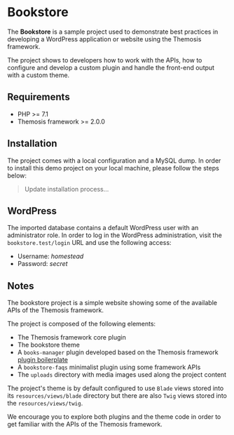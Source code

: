 Bookstore
=========

The **Bookstore** is a sample project used to demonstrate best practices in developing a WordPress application or website using the Themosis framework.

The project shows to developers how to work with the APIs, how to configure and develop a custom plugin and handle the front-end output with a custom theme.

Requirements
------------

- PHP >= 7.1
- Themosis framework >= 2.0.0

Installation
------------

The project comes with a local configuration and a MySQL dump. In order to install this demo project on your local machine, please follow the steps below:

> Update installation process...

WordPress
---------

The imported database contains a default WordPress user with an administrator role.
In order to log in the WordPress administration, visit the `bookstore.test/login` URL and use the following access:

- Username: _homestead_
- Password: _secret_

Notes
-----

The bookstore project is a simple website showing some of the available APIs of the Themosis framework.

The project is composed of the following elements:

- The Themosis framework core plugin
- The bookstore theme
- A `books-manager` plugin developed based on the Themosis framework [plugin boilerplate](https://github.com/themosis/plugin)
- A `bookstore-faqs` minimalist plugin using some framework APIs
- The `uploads` directory with media images used along the project content

The project's theme is by default configured to use `Blade` views stored into its `resources/views/blade` directory but there are also `Twig` views stored into the `resources/views/twig`.

We encourage you to explore both plugins and the theme code in order to get familiar with the APIs of the Themosis framework.